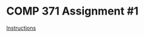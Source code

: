 # COMP 371 Assignment #1
[Instructions](https://github.com/nickiatro/comp371-assignment-1/blob/master/A1.pdf)
